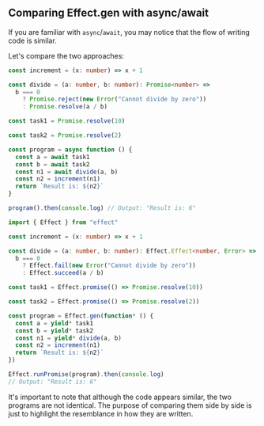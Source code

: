 ## Comparing Effect.gen with async/await

If you are familiar with `async`/`await`, you may notice that the flow of writing code is similar.

Let's compare the two approaches:

<Tabs syncKey="effect-vs-promise">

<TabItem label="Promise">

```ts twoslash
const increment = (x: number) => x + 1

const divide = (a: number, b: number): Promise<number> =>
  b === 0
    ? Promise.reject(new Error("Cannot divide by zero"))
    : Promise.resolve(a / b)

const task1 = Promise.resolve(10)

const task2 = Promise.resolve(2)

const program = async function () {
  const a = await task1
  const b = await task2
  const n1 = await divide(a, b)
  const n2 = increment(n1)
  return `Result is: ${n2}`
}

program().then(console.log) // Output: "Result is: 6"
```

</TabItem>

<TabItem label="Effect">

```ts twoslash
import { Effect } from "effect"

const increment = (x: number) => x + 1

const divide = (a: number, b: number): Effect.Effect<number, Error> =>
  b === 0
    ? Effect.fail(new Error("Cannot divide by zero"))
    : Effect.succeed(a / b)

const task1 = Effect.promise(() => Promise.resolve(10))

const task2 = Effect.promise(() => Promise.resolve(2))

const program = Effect.gen(function* () {
  const a = yield* task1
  const b = yield* task2
  const n1 = yield* divide(a, b)
  const n2 = increment(n1)
  return `Result is: ${n2}`
})

Effect.runPromise(program).then(console.log)
// Output: "Result is: 6"
```

</TabItem>

</Tabs>

It's important to note that although the code appears similar, the two programs are not identical. The purpose of comparing them side by side is just to highlight the resemblance in how they are written.
